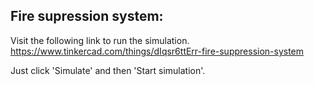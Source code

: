 ## Fire supression system:

Visit the following link to run the simulation. 
https://www.tinkercad.com/things/dIqsr6ttErr-fire-suppression-system

Just click 'Simulate' and then 'Start simulation'.
